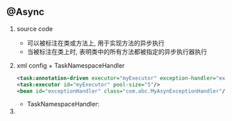 ## @Async

1. source code

    - 可以被标注在类或方法上, 用于实现方法的异步执行
    - 当被标注在类上时, 表明类中的所有方法都被指定的异步执行器执行

2. xml config + TaskNamespaceHandler

   ```xml
   <task:annotation-driven executor="myExecutor" exception-handler="exceptionHandler"/>
   <task:executor id="myExecutor" pool-size="5"/>
   <bean id="exceptionHandler" class="com.abc.MyAsynExceptionHandler"/>
   ```
    - TaskNamespaceHandler:
3.